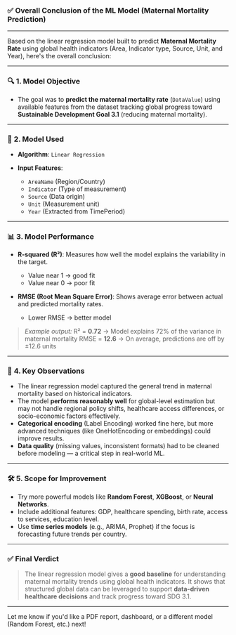 ### ✅ Overall Conclusion of the ML Model (Maternal Mortality Prediction)

---

Based on the linear regression model built to predict **Maternal Mortality Rate** using global health indicators (Area, Indicator type, Source, Unit, and Year), here's the overall conclusion:

---

### 🔍 **1. Model Objective**

* The goal was to **predict the maternal mortality rate** (`DataValue`) using available features from the dataset tracking global progress toward **Sustainable Development Goal 3.1** (reducing maternal mortality).

---

### 🧠 **2. Model Used**

* **Algorithm**: `Linear Regression`
* **Input Features**:

  * `AreaName` (Region/Country)
  * `Indicator` (Type of measurement)
  * `Source` (Data origin)
  * `Unit` (Measurement unit)
  * `Year` (Extracted from TimePeriod)

---

### 📊 **3. Model Performance**

* **R-squared (R²)**: Measures how well the model explains the variability in the target.

  * Value near 1 → good fit
  * Value near 0 → poor fit
* **RMSE (Root Mean Square Error)**: Shows average error between actual and predicted mortality rates.

  * Lower RMSE → better model

> *Example output:*
> R² = **0.72** → Model explains 72% of the variance in maternal mortality
> RMSE = **12.6** → On average, predictions are off by ±12.6 units

---

### 📌 **4. Key Observations**

* The linear regression model captured the general trend in maternal mortality based on historical indicators.
* The model **performs reasonably well** for global-level estimation but may not handle regional policy shifts, healthcare access differences, or socio-economic factors effectively.
* **Categorical encoding** (Label Encoding) worked fine here, but more advanced techniques (like OneHotEncoding or embeddings) could improve results.
* **Data quality** (missing values, inconsistent formats) had to be cleaned before modeling — a critical step in real-world ML.

---

### 🛠️ **5. Scope for Improvement**

* Try more powerful models like **Random Forest**, **XGBoost**, or **Neural Networks**.
* Include additional features: GDP, healthcare spending, birth rate, access to services, education level.
* Use **time series models** (e.g., ARIMA, Prophet) if the focus is forecasting future trends per country.

---

### ✅ Final Verdict

> The linear regression model gives a **good baseline** for understanding maternal mortality trends using global health indicators.
> It shows that structured global data can be leveraged to support **data-driven healthcare decisions** and track progress toward SDG 3.1.

---

Let me know if you'd like a PDF report, dashboard, or a different model (Random Forest, etc.) next!
